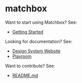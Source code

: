 # matchbox

Want to start using Matchbox? See:

- [Getting Started](https://design.sparkpost.com/components)

Looking for documentation? See:

- [Design System Website](https://design.sparkpost.com)
- [Playroom](https://matchbox-playroom.netlify.app/)

Want to contribute? See:

- [README.md](https://github.com/SparkPost/matchbox/blob/main/README.md)

